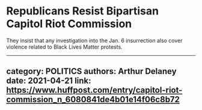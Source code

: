 # Republicans Resist Bipartisan Capitol Riot Commission

They insist that any investigation into the Jan. 6 insurrection also cover violence related to Black Lives Matter protests.

---
category: POLITICS
authors: Arthur Delaney
date: 2021-04-21
link: https://www.huffpost.com/entry/capitol-riot-commission_n_6080841de4b01e14f06c8b72
---
